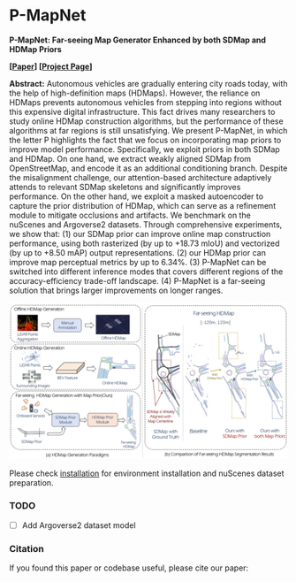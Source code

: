 # P-MapNet

**P-MapNet: Far-seeing Map Generator Enhanced by both SDMap and HDMap Priors**



**[[Paper]()] [[Project Page](https://jike5.github.io/P-MapNet-project-page/)]**

**Abstract:**
Autonomous vehicles are gradually entering city roads today, with the help of high-definition maps (HDMaps). However, the reliance on HDMaps prevents autonomous vehicles from stepping into regions without this expensive digital infrastructure. This fact drives many researchers to study online HDMap construction algorithms, but the performance of these algorithms at far regions is still unsatisfying. We present P-MapNet, in which the letter P highlights the fact that we focus on incorporating map priors to improve model performance. Specifically, we exploit priors in both SDMap and HDMap. On one hand, we extract weakly aligned SDMap from OpenStreetMap, and encode it as an additional conditioning branch. Despite the misalignment challenge, our attention-based architecture adaptively attends to relevant SDMap skeletons and significantly improves performance. On the other hand, we exploit a masked autoencoder to capture the prior distribution of HDMap, which can serve as a refinement module to mitigate occlusions and artifacts. We benchmark on the nuScenes and Argoverse2 datasets.
Through comprehensive experiments, we show that: (1) our SDMap prior can improve online map construction performance, using both rasterized (by up to +18.73 mIoU) and vectorized (by up to +8.50 mAP) output representations. (2) our HDMap prior can improve map perceptual metrics by up to 6.34%. (3)
P-MapNet can be switched into different inference modes that covers different regions of the accuracy-efficiency trade-off landscape. (4) P-MapNet is a far-seeing solution that brings larger improvements on longer ranges. 

![visualization](figs/teaser.jpg)

Please check [installation](docs/installation.md) for environment installation and nuScenes dataset preparation.

### TODO

- [ ] Add Argoverse2 dataset model

### Citation
If you found this paper or codebase useful, please cite our paper:
```

```

